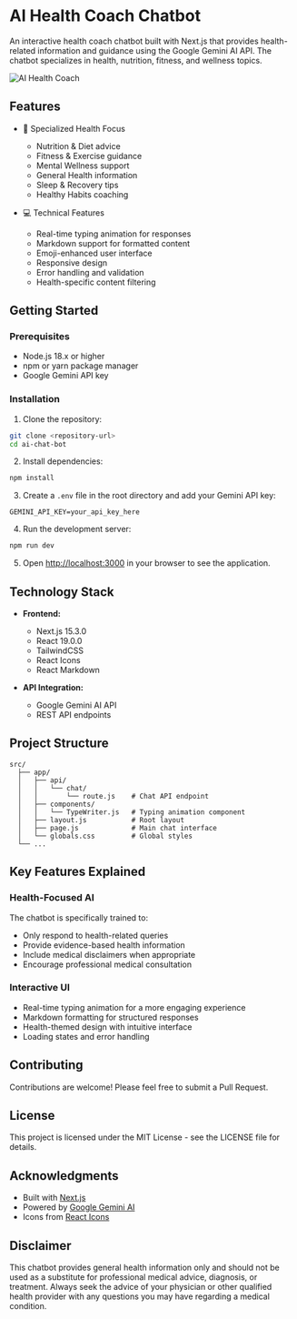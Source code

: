 # AI Health Coach Chatbot

An interactive health coach chatbot built with Next.js that provides health-related information and guidance using the Google Gemini AI API. The chatbot specializes in health, nutrition, fitness, and wellness topics.

![AI Health Coach](public/health-coach-preview.png)

## Features

- 🎯 Specialized Health Focus
  - Nutrition & Diet advice
  - Fitness & Exercise guidance
  - Mental Wellness support
  - General Health information
  - Sleep & Recovery tips
  - Healthy Habits coaching

- 💻 Technical Features
  - Real-time typing animation for responses
  - Markdown support for formatted content
  - Emoji-enhanced user interface
  - Responsive design
  - Error handling and validation
  - Health-specific content filtering

## Getting Started

### Prerequisites

- Node.js 18.x or higher
- npm or yarn package manager
- Google Gemini API key

### Installation

1. Clone the repository:
```bash
git clone <repository-url>
cd ai-chat-bot
```

2. Install dependencies:
```bash
npm install
```

3. Create a `.env` file in the root directory and add your Gemini API key:
```
GEMINI_API_KEY=your_api_key_here
```

4. Run the development server:
```bash
npm run dev
```

5. Open [http://localhost:3000](http://localhost:3000) in your browser to see the application.

## Technology Stack

- **Frontend:**
  - Next.js 15.3.0
  - React 19.0.0
  - TailwindCSS
  - React Icons
  - React Markdown

- **API Integration:**
  - Google Gemini AI API
  - REST API endpoints

## Project Structure

```
src/
  ├── app/
  │   ├── api/
  │   │   └── chat/
  │   │       └── route.js    # Chat API endpoint
  │   ├── components/
  │   │   └── TypeWriter.js   # Typing animation component
  │   ├── layout.js           # Root layout
  │   ├── page.js             # Main chat interface
  │   └── globals.css         # Global styles
  └── ...
```

## Key Features Explained

### Health-Focused AI

The chatbot is specifically trained to:
- Only respond to health-related queries
- Provide evidence-based health information
- Include medical disclaimers when appropriate
- Encourage professional medical consultation

### Interactive UI

- Real-time typing animation for a more engaging experience
- Markdown formatting for structured responses
- Health-themed design with intuitive interface
- Loading states and error handling

## Contributing

Contributions are welcome! Please feel free to submit a Pull Request.

## License

This project is licensed under the MIT License - see the LICENSE file for details.

## Acknowledgments

- Built with [Next.js](https://nextjs.org/)
- Powered by [Google Gemini AI](https://deepmind.google/technologies/gemini/)
- Icons from [React Icons](https://react-icons.github.io/react-icons/)

## Disclaimer

This chatbot provides general health information only and should not be used as a substitute for professional medical advice, diagnosis, or treatment. Always seek the advice of your physician or other qualified health provider with any questions you may have regarding a medical condition.
